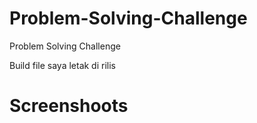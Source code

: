 # Problem-Solving-Challenge
Problem Solving Challenge

Build file saya letak di rilis

# Screenshoots
